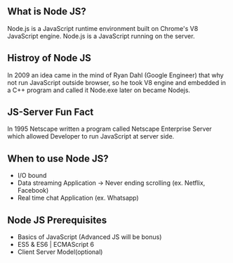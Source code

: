 ## What is Node JS?
Node.js is a JavaScript runtime environment built on Chrome's V8 JavaScript engine.
Node.js is a JavaScript running on the server.

## Histroy of Node JS
In 2009 an idea came in the mind of Ryan Dahl (Google Engineer) that why not run JavaScript outside browser, so he took V8 engine and embedded in a C++ program and called it Node.exe later on became Nodejs.

## JS-Server Fun Fact
In 1995 Netscape written a program called Netscape Enterprise Server which allowed Developer to run JavaScript at server side.

## When to use Node JS?
* I/O bound
* Data streaming Application -> Never ending scrolling (ex. Netflix, Facebook)
* Real time chat Application (ex. Whatsapp)

## Node JS Prerequisites
* Basics of JavaScript (Advanced JS will be bonus)
* ES5 & ES6 | ECMAScript 6
* Client Server Model(optional)